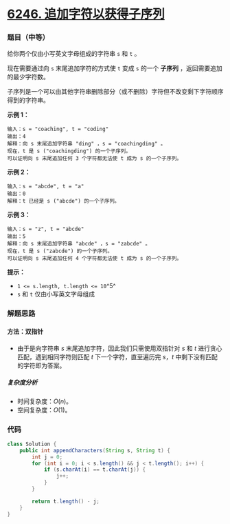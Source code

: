 # [6246. 追加字符以获得子序列](https://leetcode.cn/problems/append-characters-to-string-to-make-subsequence/)

### 题目（中等）

给你两个仅由小写英文字母组成的字符串 `s` 和 `t` 。

现在需要通过向 `s` 末尾追加字符的方式使 `t` 变成 `s` 的一个 **子序列** ，返回需要追加的最少字符数。

子序列是一个可以由其他字符串删除部分（或不删除）字符但不改变剩下字符顺序得到的字符串。

**示例 1：**

```
输入：s = "coaching", t = "coding"
输出：4
解释：向 s 末尾追加字符串 "ding" ，s = "coachingding" 。
现在，t 是 s ("coachingding") 的一个子序列。
可以证明向 s 末尾追加任何 3 个字符都无法使 t 成为 s 的一个子序列。
```

**示例 2：**

```
输入：s = "abcde", t = "a"
输出：0
解释：t 已经是 s ("abcde") 的一个子序列。
```

**示例 3：**

```
输入：s = "z", t = "abcde"
输出：5
解释：向 s 末尾追加字符串 "abcde" ，s = "zabcde" 。
现在，t 是 s ("zabcde") 的一个子序列。 
可以证明向 s 末尾追加任何 4 个字符都无法使 t 成为 s 的一个子序列。
```

**提示：**

* `1 <= s.length, t.length <= 10`^5^
* `s` 和 `t` 仅由小写英文字母组成

### 解题思路

#### 方法：双指针

- 由于是向字符串 $s$ 末尾追加字符，因此我们只需使用双指针对 $s$ 和 $t$ 进行贪心匹配，遇到相同字符则匹配 $t$ 下一个字符，直至遍历完 $s$，$t$ 中剩下没有匹配的字符即为答案。

##### 复杂度分析

- 时间复杂度：$O(n)$。
- 空间复杂度：$O(1)$。

### 代码

```java
class Solution {
    public int appendCharacters(String s, String t) {
        int j = 0;
        for (int i = 0; i < s.length() && j < t.length(); i++) {
            if (s.charAt(i) == t.charAt(j)) {
                j++;
            }
        }

        return t.length() - j;
    }
}
```
